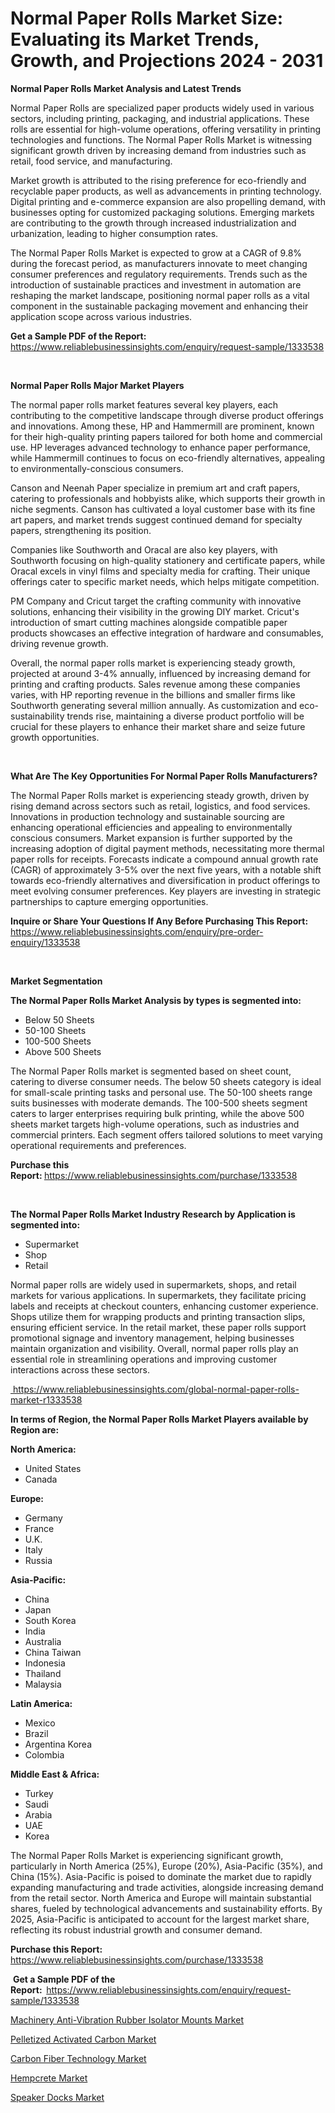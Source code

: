 <p><h1>Normal Paper Rolls Market Size: Evaluating its Market Trends, Growth, and Projections 2024 - 2031</h1></p><p><strong>Normal Paper Rolls Market Analysis and Latest Trends</strong></p>
<p><p>Normal Paper Rolls are specialized paper products widely used in various sectors, including printing, packaging, and industrial applications. These rolls are essential for high-volume operations, offering versatility in printing technologies and functions. The Normal Paper Rolls Market is witnessing significant growth driven by increasing demand from industries such as retail, food service, and manufacturing.</p><p>Market growth is attributed to the rising preference for eco-friendly and recyclable paper products, as well as advancements in printing technology. Digital printing and e-commerce expansion are also propelling demand, with businesses opting for customized packaging solutions. Emerging markets are contributing to the growth through increased industrialization and urbanization, leading to higher consumption rates.</p><p>The Normal Paper Rolls Market is expected to grow at a CAGR of 9.8% during the forecast period, as manufacturers innovate to meet changing consumer preferences and regulatory requirements. Trends such as the introduction of sustainable practices and investment in automation are reshaping the market landscape, positioning normal paper rolls as a vital component in the sustainable packaging movement and enhancing their application scope across various industries.</p></p>
<p><strong>Get a Sample PDF of the Report:&nbsp;</strong> <a href="https://www.reliablebusinessinsights.com/enquiry/request-sample/1333538?utm_campaign=97&utm_medium=2&utm_source=Github&utm_content=ia&utm_term=12122024&utm_id=normal-paper-rolls">https://www.reliablebusinessinsights.com/enquiry/request-sample/1333538</a></p>
<p>&nbsp;</p>
<p><strong>Normal Paper Rolls Major Market Players</strong></p>
<p><p>The normal paper rolls market features several key players, each contributing to the competitive landscape through diverse product offerings and innovations. Among these, HP and Hammermill are prominent, known for their high-quality printing papers tailored for both home and commercial use. HP leverages advanced technology to enhance paper performance, while Hammermill continues to focus on eco-friendly alternatives, appealing to environmentally-conscious consumers. </p><p>Canson and Neenah Paper specialize in premium art and craft papers, catering to professionals and hobbyists alike, which supports their growth in niche segments. Canson has cultivated a loyal customer base with its fine art papers, and market trends suggest continued demand for specialty papers, strengthening its position.</p><p>Companies like Southworth and Oracal are also key players, with Southworth focusing on high-quality stationery and certificate papers, while Oracal excels in vinyl films and specialty media for crafting. Their unique offerings cater to specific market needs, which helps mitigate competition. </p><p>PM Company and Cricut target the crafting community with innovative solutions, enhancing their visibility in the growing DIY market. Cricut's introduction of smart cutting machines alongside compatible paper products showcases an effective integration of hardware and consumables, driving revenue growth.</p><p>Overall, the normal paper rolls market is experiencing steady growth, projected at around 3-4% annually, influenced by increasing demand for printing and crafting products. Sales revenue among these companies varies, with HP reporting revenue in the billions and smaller firms like Southworth generating several million annually. As customization and eco-sustainability trends rise, maintaining a diverse product portfolio will be crucial for these players to enhance their market share and seize future growth opportunities.</p></p>
<p>&nbsp;</p>
<p><strong>What Are The Key Opportunities For Normal Paper Rolls Manufacturers?</strong></p>
<p><p>The Normal Paper Rolls market is experiencing steady growth, driven by rising demand across sectors such as retail, logistics, and food services. Innovations in production technology and sustainable sourcing are enhancing operational efficiencies and appealing to environmentally conscious consumers. Market expansion is further supported by the increasing adoption of digital payment methods, necessitating more thermal paper rolls for receipts. Forecasts indicate a compound annual growth rate (CAGR) of approximately 3-5% over the next five years, with a notable shift towards eco-friendly alternatives and diversification in product offerings to meet evolving consumer preferences. Key players are investing in strategic partnerships to capture emerging opportunities.</p></p>
<p><strong>Inquire or Share Your Questions If Any Before Purchasing This Report:</strong> <a href="https://www.reliablebusinessinsights.com/enquiry/pre-order-enquiry/1333538?utm_campaign=97&utm_medium=2&utm_source=Github&utm_content=ia&utm_term=12122024&utm_id=normal-paper-rolls">https://www.reliablebusinessinsights.com/enquiry/pre-order-enquiry/1333538</a></p>
<p>&nbsp;</p>
<p><strong>Market Segmentation</strong></p>
<p><strong>The Normal Paper Rolls Market Analysis by types is segmented into:</strong></p>
<p><ul><li>Below 50 Sheets</li><li>50-100 Sheets</li><li>100-500 Sheets</li><li>Above 500 Sheets</li></ul></p>
<p><p>The Normal Paper Rolls market is segmented based on sheet count, catering to diverse consumer needs. The below 50 sheets category is ideal for small-scale printing tasks and personal use. The 50-100 sheets range suits businesses with moderate demands. The 100-500 sheets segment caters to larger enterprises requiring bulk printing, while the above 500 sheets market targets high-volume operations, such as industries and commercial printers. Each segment offers tailored solutions to meet varying operational requirements and preferences.</p></p>
<p><strong>Purchase this Report:&nbsp;</strong><a href="https://www.reliablebusinessinsights.com/purchase/1333538?utm_campaign=97&utm_medium=2&utm_source=Github&utm_content=ia&utm_term=12122024&utm_id=normal-paper-rolls">https://www.reliablebusinessinsights.com/purchase/1333538</a></p>
<p>&nbsp;</p>
<p><strong>The Normal Paper Rolls Market Industry Research by Application is segmented into:</strong></p>
<p><ul><li>Supermarket</li><li>Shop</li><li>Retail</li></ul></p>
<p><p>Normal paper rolls are widely used in supermarkets, shops, and retail markets for various applications. In supermarkets, they facilitate pricing labels and receipts at checkout counters, enhancing customer experience. Shops utilize them for wrapping products and printing transaction slips, ensuring efficient service. In the retail market, these paper rolls support promotional signage and inventory management, helping businesses maintain organization and visibility. Overall, normal paper rolls play an essential role in streamlining operations and improving customer interactions across these sectors.</p></p>
<p><a href="https://www.reliablebusinessinsights.com/global-normal-paper-rolls-market-r1333538?utm_campaign=97&utm_medium=2&utm_source=Github&utm_content=ia&utm_term=12122024&utm_id=normal-paper-rolls">&nbsp;https://www.reliablebusinessinsights.com/global-normal-paper-rolls-market-r1333538</a></p>
<p><strong>In terms of Region, the Normal Paper Rolls Market Players available by Region are:</strong></p>
<p>
    <p> <strong> North America: </strong>
        <ul>
            <li>United States</li>
            <li>Canada</li>
        </ul>
        </p> 
    <p> <strong> Europe: </strong>
        <ul>
            <li>Germany</li>
            <li>France</li>
            <li>U.K.</li>
            <li>Italy</li>
            <li>Russia</li>
        </ul>
        </p> 
    <p> <strong> Asia-Pacific: </strong>
        <ul>
            <li>China</li>
            <li>Japan</li>
            <li>South Korea</li>
            <li>India</li>
            <li>Australia</li>
            <li>China Taiwan</li>
            <li>Indonesia</li>
            <li>Thailand</li>
            <li>Malaysia</li>
        </ul>
        </p> 
    <p> <strong> Latin America: </strong>
        <ul>
            <li>Mexico</li>
            <li>Brazil</li>
            <li>Argentina Korea</li>
            <li>Colombia</li>
        </ul>
        </p> 
    <p> <strong> Middle East & Africa: </strong>
        <ul>
            <li>Turkey</li>
            <li>Saudi</li>
            <li>Arabia</li>
            <li>UAE</li>
            <li>Korea</li>
        </ul>
    </p>
    </p>
<p><p>The Normal Paper Rolls Market is experiencing significant growth, particularly in North America (25%), Europe (20%), Asia-Pacific (35%), and China (15%). Asia-Pacific is poised to dominate the market due to rapidly expanding manufacturing and trade activities, alongside increasing demand from the retail sector. North America and Europe will maintain substantial shares, fueled by technological advancements and sustainability efforts. By 2025, Asia-Pacific is anticipated to account for the largest market share, reflecting its robust industrial growth and consumer demand.</p></p>
<p><strong>Purchase this Report: </strong><a href="https://www.reliablebusinessinsights.com/purchase/1333538?utm_campaign=97&utm_medium=2&utm_source=Github&utm_content=ia&utm_term=12122024&utm_id=normal-paper-rolls">https://www.reliablebusinessinsights.com/purchase/1333538</a></p>
<p>&nbsp;<strong>Get a Sample PDF of the Report:&nbsp;&nbsp;</strong><a href="https://www.reliablebusinessinsights.com/enquiry/request-sample/1333538?utm_campaign=97&utm_medium=2&utm_source=Github&utm_content=ia&utm_term=12122024&utm_id=normal-paper-rolls">https://www.reliablebusinessinsights.com/enquiry/request-sample/1333538</a></p>
<p><strong></strong></p>
<p><p><a href="https://github.com/stephaniwo144/Market-Research-Report-List-1/blob/main/machinery-anti-vibration-rubber-isolator-mounts-market.md?utm_campaign=97&utm_medium=2&utm_source=Github&utm_content=ia&utm_term=12122024&utm_id=normal-paper-rolls">Machinery Anti-Vibration Rubber Isolator Mounts Market</a></p><p><a href="https://www.linkedin.com/pulse/analyzing-hashub-gbd8f?utm_campaign=97&utm_medium=2&utm_source=Github&utm_content=ia&utm_term=12122024&utm_id=normal-paper-rolls">Pelletized Activated Carbon Market</a></p><p><a href="https://www.linkedin.com/pulse/exploring-potential-carbon-fiber-technology-marketthe-ujdlc?utm_campaign=97&utm_medium=2&utm_source=Github&utm_content=ia&utm_term=12122024&utm_id=normal-paper-rolls">Carbon Fiber Technology Market</a></p><p><a href="https://www.linkedin.com/pulse/p-factrackr-ho6he?utm_campaign=97&utm_medium=2&utm_source=Github&utm_content=ia&utm_term=12122024&utm_id=normal-paper-rolls">Hempcrete Market</a></p><p><a href="https://www.linkedin.com/pulse/c-hannibex-sqmmf?utm_campaign=97&utm_medium=2&utm_source=Github&utm_content=ia&utm_term=12122024&utm_id=normal-paper-rolls">Speaker Docks Market</a></p></p>